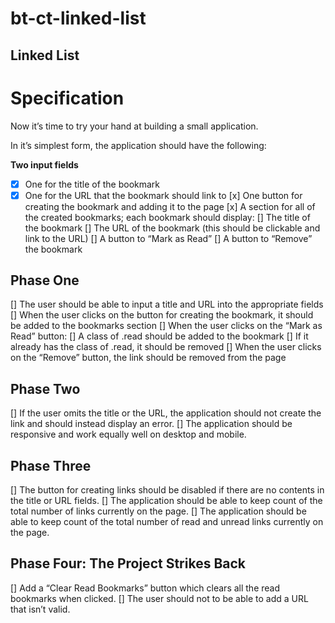 # bt-ct-linked-list

## Linked List
# Specification
Now it’s time to try your hand at building a small application.

In it’s simplest form, the application should have the following:

**Two input fields**
* [x] One for the title of the bookmark
* [x] One for the URL that the bookmark should link to
[x] One button for creating the bookmark and adding it to the page
[x] A section for all of the created bookmarks; each bookmark should display:
[] The title of the bookmark
[] The URL of the bookmark (this should be clickable and link to the URL)
[] A button to “Mark as Read”
[] A button to “Remove” the bookmark
## Phase One
[] The user should be able to input a title and URL into the appropriate fields
[] When the user clicks on the button for creating the bookmark, it should be added to the bookmarks section
[] When the user clicks on the “Mark as Read” button:
[] A class of .read should be added to the bookmark
[] If it already has the class of .read, it should be removed
[] When the user clicks on the “Remove” button, the link should be removed from the page
## Phase Two
[] If the user omits the title or the URL, the application should not create the link and should instead display an error.
[] The application should be responsive and work equally well on desktop and mobile.
## Phase Three
[] The button for creating links should be disabled if there are no contents in the title or URL fields.
[] The application should be able to keep count of the total number of links currently on the page.
[] The application should be able to keep count of the total number of read and unread links currently on the page.
## Phase Four: The Project Strikes Back
[] Add a “Clear Read Bookmarks” button which clears all the read bookmarks when clicked.
[] The user should not to be able to add a URL that isn’t valid.
